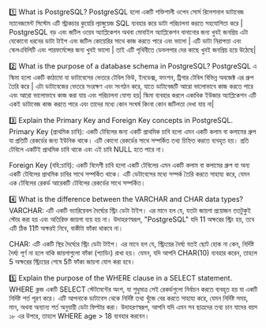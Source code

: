 1️⃣ What is PostgreSQL?
PostgreSQL  হলো একটি শক্তিশালী ওপেন সোর্স রিলেশনাল  ডাটাবেজ ম্যানেজমেন্ট সিস্টেম এটি স্ট্রাকচার কুয়েরি ল্যাঙ্গুয়েজ SQL ব্যবহার করে ডাটা পরিচালনা করতে সহযোগিতা করে | PostgreSQL বড় এবং জটিল ওয়েব অ্যাপ্লিকেশন অথবা মোবাইল অ্যাপ্লিকেশন বানানোর জন্য খুবই জনপ্রিয় এটা যেকোনো ধরনের ডাটা টাইপ এবং জটিল কোয়েরির সাথে কাজ করতে পারে এবং ভালো | এটি ডাটা নিরাপত্তা এবং  স্কেলএবিলিটি এবং পারফর্মেন্সের জন্য খুবই ভালো |  তাই এটি পৃথিবীতে ডেভলপার দের কাছে খুবই জনপ্রিয় হয়ে উঠেছে|

2️⃣ What is the purpose of a database schema in PostgreSQL?
PostgreSQL  এ স্কিমা হলো একটি কাঠামো যা ডাটাবেসের ভেতরে টেবিল ভিউ, ইনডেক্স, ফাংশন, ট্রিগার  টেবিল বিভিন্ন অবজেক্ট এর গ্রুপ তৈরি করে |   এটা ডাটাবেজের ভেতরে  সংরক্ষণ এবং সংগঠন করে, যাতে ডাটাবেজটি আরো ভালোভাবে কাজ  করতে পারে এবং আরো ভালোভাবে কাজ করা যায়  এবং পরিচালনা যোগ্য হয়|  স্কিমা ব্যবহার করলে একাধিক ইউজার অ্যাপ্লিকেশন এটি একই ডাটাবেজ কাজ করতে পারে এবং তাদের মধ্যে কোন সংঘর্ষ কিংবা কোন জটিলতা দেখা যায় না|

3️⃣ Explain the Primary Key and Foreign Key concepts in PostgreSQL.
Primary Key (প্রাথমিক চাবি): একটি টেবিলের জন্য একটি প্রাথমিক চাবি হলো এমন একটি কলাম বা কলামের গ্রুপ যা প্রতিটি রেকর্ডের জন্য ইউনিক থাকে। এটি কোনো রেকর্ডের সাথে সম্পর্কিত তথ্য চিহ্নিত করতে ব্যবহৃত হয়। প্রতি টেবিলে একটিই প্রাথমিক চাবি থাকে এবং এই চাবি NULL হতে পারে না।


Foreign Key (বহি:চাবি): একটি বিদেশী চাবি হলো একটি টেবিলের এমন একটি কলাম বা কলামের গ্রুপ যা অন্য একটি টেবিলের প্রাথমিক চাবির সাথে সম্পর্কিত থাকে। এটি ডেটাবেসের মধ্যে সম্পর্ক তৈরি করতে সাহায্য করে, যেমন এক টেবিলের রেকর্ড আরেকটি টেবিলের রেকর্ডের সাথে সম্পর্কিত।



4️⃣ What is the difference between the VARCHAR and CHAR data types?
VARCHAR: এটি একটি ভ্যারিয়েবল দৈর্ঘ্যের স্ট্রিং ডেটা টাইপ। এর মানে হল যে, যতটা জায়গা প্রয়োজন ততটুকুই স্টোর করা হয় এবং অতিরিক্ত জায়গা ব্যয় হয় না। উদাহরণস্বরূপ, "PostgreSQL" যদি 11 অক্ষরের স্ট্রিং হয়, তবে এটি ঠিক 11টি অক্ষরই নিবে, বাকীটা ফাঁকা থাকবে না।


CHAR: এটি একটি স্থির দৈর্ঘ্যের স্ট্রিং ডেটা টাইপ। এর মানে হল যে, স্ট্রিংয়ের দৈর্ঘ্য যতই ছোট হোক না কেন, নির্দিষ্ট দৈর্ঘ্য পূর্ণ না হলে বাকি জায়গাগুলো ফাঁকা (প্যাডিং) রাখা হয়। যেমন, যদি আপনি CHAR(10) ব্যবহার করেন, তাহলে 5 অক্ষরের স্ট্রিংয়ের শেষে 5টি ফাঁকা জায়গা যোগ করা হবে।



5️⃣ Explain the purpose of the WHERE clause in a SELECT statement.
WHERE ক্লজ একটি SELECT স্টেটমেন্টের অংশ, যা শুধুমাত্র সেই রেকর্ডগুলো নির্বাচন করতে ব্যবহৃত হয় যা একটি নির্দিষ্ট শর্ত পূরণ করে। এটি আপনাকে ডাটাবেস থেকে নির্দিষ্ট তথ্য খুঁজে বের করতে সাহায্য করে, যেমন নির্দিষ্ট সময়, মান, অথবা অন্যান্য শর্ত অনুযায়ী ডেটা ফিল্টার করা। উদাহরণস্বরূপ, আপনি যদি এমন সব ছাত্রদের তথ্য চান যাদের বয়স ১৮ এর উপরে, তাহলে WHERE age > 18 ব্যবহার করবেন।
